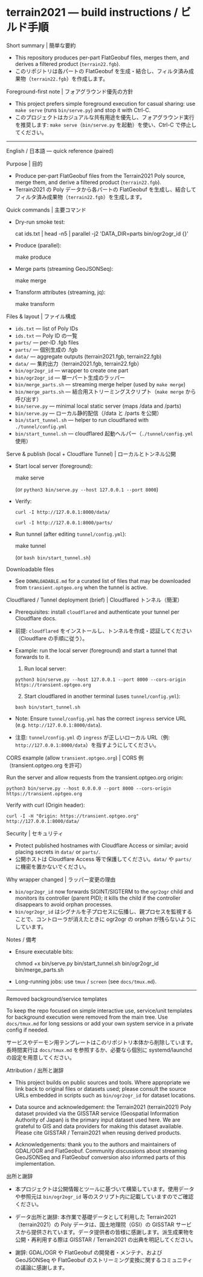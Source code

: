 # terrain2021 — build instructions / ビルド手順

Short summary | 簡単な要約

- This repository produces per-part FlatGeobuf files, merges them, and derives a filtered product (`terrain22.fgb`).
- このリポジトリは各パートの FlatGeobuf を生成・結合し、フィルタ済み成果物（`terrain22.fgb`）を作成します。

Foreground-first note | フォアグラウンド優先の方針

- This project prefers simple foreground execution for casual sharing: use `make serve` (runs `bin/serve.py`) and stop it with Ctrl-C.
- このプロジェクトはカジュアルな共有用途を優先し、フォアグラウンド実行を推奨します: `make serve`（`bin/serve.py` を起動）を使い、Ctrl-C で停止してください。

----

English / 日本語 — quick reference (paired)

Purpose | 目的

- Produce per-part FlatGeobuf files from the Terrain2021 Poly source, merge them, and derive a filtered product (`terrain22.fgb`).
- Terrain2021 の Poly データから各パートの FlatGeobuf を生成し、結合してフィルタ済み成果物（`terrain22.fgb`）を生成します。

Quick commands | 主要コマンド

- Dry-run smoke test:

  cat ids.txt | head -n5 | parallel -j2 'DATA_DIR=parts bin/ogr2ogr_id {}'

- Produce (parallel):

  make produce

- Merge parts (streaming GeoJSONSeq):

  make merge

- Transform attributes (streaming, jq):

  make transform

Files & layout | ファイル構成

- `ids.txt` — list of Poly IDs  
- `ids.txt` — Poly ID の一覧
- `parts/` — per-ID .fgb files  
- `parts/` — 個別生成の .fgb
- `data/` — aggregate outputs (terrain2021.fgb, terrain22.fgb)  
- `data/` — 集約出力（terrain2021.fgb, terrain22.fgb）
- `bin/ogr2ogr_id` — wrapper to create one part  
- `bin/ogr2ogr_id` — 単一パート生成のラッパー
- `bin/merge_parts.sh` — streaming merge helper (used by `make merge`)  
- `bin/merge_parts.sh` — 結合用ストリーミングスクリプト（`make merge` から呼び出す）
- `bin/serve.py` — minimal local static server (maps /data and /parts)  
- `bin/serve.py` — ローカル静的配信（/data と /parts を公開）
- `bin/start_tunnel.sh` — helper to run cloudflared with `./tunnel/config.yml`  
- `bin/start_tunnel.sh` — cloudflared 起動ヘルパー（`./tunnel/config.yml` 使用）

Serve & publish (local + Cloudflare Tunnel) | ローカルとトンネル公開

- Start local server (foreground):

  make serve

  (or `python3 bin/serve.py --host 127.0.0.1 --port 8000`)

- Verify:

  `curl -I http://127.0.0.1:8000/data/`

  `curl -I http://127.0.0.1:8000/parts/`

- Run tunnel (after editing `tunnel/config.yml`):

  make tunnel

  (or `bash bin/start_tunnel.sh`)

Downloadable files

- See `DOWNLOADABLE.md` for a curated list of files that may be downloaded from `transient.optgeo.org` when the tunnel is active.

Cloudflared / Tunnel deployment (brief) | Cloudflared トンネル（簡潔）

- Prerequisites: install `cloudflared` and authenticate your tunnel per Cloudflare docs.
- 前提: `cloudflared` をインストールし、トンネルを作成・認証してください（Cloudflare の手順に従う）。

- Example: run the local server (foreground) and start a tunnel that forwards to it.

  1. Run local server:

    `python3 bin/serve.py --host 127.0.0.1 --port 8000 --cors-origin https://transient.optgeo.org`

  2. Start cloudflared in another terminal (uses `tunnel/config.yml`):

    `bash bin/start_tunnel.sh`

- Note: Ensure `tunnel/config.yml` has the correct `ingress` service URL (e.g. `http://127.0.0.1:8000/data`).
- 注意: `tunnel/config.yml` の `ingress` が正しいローカル URL（例: `http://127.0.0.1:8000/data`）を指すようにしてください。

CORS example (allow `transient.optgeo.org`) | CORS 例（transient.optgeo.org を許可）

Run the server and allow requests from the transient.optgeo.org origin:

`python3 bin/serve.py --host 0.0.0.0 --port 8000 --cors-origin https://transient.optgeo.org`

Verify with curl (Origin header):

`curl -I -H "Origin: https://transient.optgeo.org" http://127.0.0.1:8000/data/`


Security | セキュリティ

- Protect published hostnames with Cloudflare Access or similar; avoid placing secrets in `data/` or `parts/`.
- 公開ホストは Cloudflare Access 等で保護してください。`data/` や `parts/` に機密を置かないでください。

Why wrapper changed | ラッパー変更の理由

- `bin/ogr2ogr_id` now forwards SIGINT/SIGTERM to the `ogr2ogr` child and monitors its controller (parent PID); it kills the child if the controller disappears to avoid orphan processes.
- `bin/ogr2ogr_id` はシグナルを子プロセスに伝播し、親プロセスを監視することで、コントローラが消えたときに ogr2ogr の orphan が残らないようにしています。

Notes / 備考

- Ensure executable bits:

  chmod +x bin/serve.py bin/start_tunnel.sh bin/ogr2ogr_id bin/merge_parts.sh

- Long-running jobs: use `tmux` / `screen` (see `docs/tmux.md`).

----

Removed background/service templates

To keep the repo focused on simple interactive use, service/unit templates for background execution were removed from the main tree. Use `docs/tmux.md` for long sessions or add your own system service in a private config if needed.

サービスやデーモン用テンプレートはこのリポジトリ本体から削除しています。長時間実行は `docs/tmux.md` を参照するか、必要なら個別に systemd/launchd の設定を用意してください。


Attribution / 出所と謝辞

- This project builds on public sources and tools. Where appropriate we link back to original files or datasets used; please consult the source URLs embedded in scripts such as `bin/ogr2ogr_id` for dataset locations.

- Data source and acknowledgement: the Terrain2021 (terrain2021) Poly dataset provided via the GISSTAR service (Geospatial Information Authority of Japan) is the primary input dataset used here. We are grateful to GIS and data providers for making this dataset available. Please cite GISSTAR / Terrain2021 when reusing derived products.

- Acknowledgements: thank you to the authors and maintainers of GDAL/OGR and FlatGeobuf. Community discussions about streaming GeoJSONSeq and FlatGeobuf conversion also informed parts of this implementation.

出所と謝辞

- 本プロジェクトは公開情報とツールに基づいて構築しています。使用データや参照元は `bin/ogr2ogr_id` 等のスクリプト内に記載していますのでご確認ください。

- データ出所と謝辞: 本作業で基礎データとして利用した Terrain2021（terrain2021）の Poly データは、国土地理院（GSI）の GISSTAR サービスから提供されています。データ提供者の皆様に感謝します。派生成果物を公開・再利用する際は GISSTAR / Terrain2021 の出典を明記してください。

- 謝辞: GDAL/OGR や FlatGeobuf の開発者・メンテナ、および GeoJSONSeq や FlatGeobuf のストリーミング変換に関するコミュニティの議論に感謝します。


